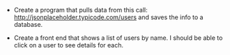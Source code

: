 * Create a program that pulls data from this call: http://jsonplaceholder.typicode.com/users and saves the info to a database.

* Create a front end that shows a list of users by name. I should be able to click on a user to see details for each.
